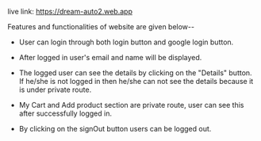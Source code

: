 
live link: https://dream-auto2.web.app

Features and functionalities of website are given below--

* User can login through both login button and google login button.

* After logged in user's email and name will be displayed.

* The logged user can see the details by clicking on the "Details" button. If he/she is not logged in then he/she can not see the details because it is under private route.

* My Cart and Add product section are private route, user can see this after successfully logged in.

* By clicking on the signOut button users can be logged out. 
